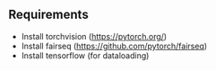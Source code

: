 

## Requirements

* Install torchvision (https://pytorch.org/)
* Install fairseq (https://github.com/pytorch/fairseq)
* Install tensorflow (for dataloading)